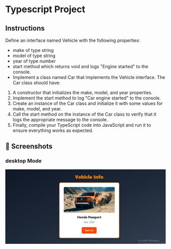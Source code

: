 # Typescript Project

## Instructions

Define an interface named Vehicle with the following properties:
* make of type string
* model of type string
* year of type number
* start method which returns void and logs "Engine started" to the console.
* Implement a class named Car that implements the Vehicle interface. The Car class should have:
1. A constructor that initializes the make, model, and year properties.
1. Implement the start method to log "Car engine started" to the console.
1. Create an instance of the Car class and initialize it with some values for make, model, and year.
1. Call the start method on the instance of the Car class to verify that it logs the appropriate message to the console.
1. Finally, compile your TypeScript code into JavaScript and run it to ensure everything works as expected.

 ## 📸 Screenshots

###  desktop Mode
![desktop Mode](./src/assets/screenshots/car.PNG)

